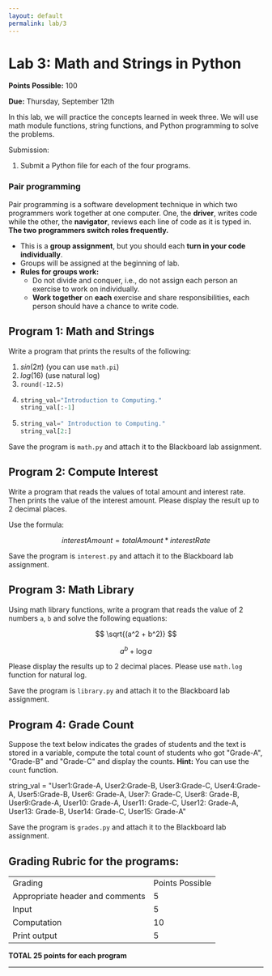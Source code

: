 ```yaml
---
layout: default
permalink: lab/3
---
```


# Lab 3: Math and Strings in Python

__Points Possible:__ 100

__Due:__ Thursday, September 12th 

In this lab, we will practice the concepts learned in week three. We will use math module functions, string functions, and Python programming to solve the problems.

Submission:
1.	Submit a Python file for each of the four programs.

### Pair programming

Pair programming is a software development technique in which two programmers work together at one computer. One, the **driver**, writes code while the other, the **navigator**, reviews each line of code as it is typed in. **The two programmers switch roles frequently.**

* This is a **group assignment**, but you should each **turn in your code individually**. 
* Groups will be assigned at the beginning of lab.
* **Rules for groups work:**
    * Do not divide and conquer, i.e., do not assign each person an exercise to work on individually.
    * **Work together** on **each** exercise and share responsibilities, each person should have a chance to write code.


## Program 1: Math and Strings


Write a program that prints the results of the following:

1.	$sin(2 \pi)$				(you can use `math.pi`)
2.	$log(16)$				(use natural log)
3.	`round(-12.5)`
4.	
   ```python
   string_val="Introduction to Computing."
   string_val[:-1]
   ```
5.	
   ```python
   string_val=" Introduction to Computing."
   string_val[2:]
   ```

Save the program is `math.py` and attach it to the Blackboard lab assignment. 


## Program 2: Compute Interest

Write a program that reads the values of total amount and interest rate. Then prints the value of the interest amount. Please display the result up to 2 decimal places.

Use the formula:

$$
interestAmount = totalAmount * interestRate
$$

Save the program is `interest.py` and attach it to the Blackboard lab assignment. 

## Program 3: Math Library

Using math library functions, write a program that reads the value of 2 numbers `a`, `b` and solve the following equations:

$$
\sqrt{(a^2 + b^2)}
$$

$$
a^b + \log a
$$

Please display the results up to 2 decimal places. Please use `math.log` function for natural log.

Save the program is `library.py` and attach it to the Blackboard lab assignment. 


## Program 4: Grade Count

Suppose the text below indicates the grades of students and the text is stored in a variable, compute the total count of students who got "Grade-A", "Grade-B" and "Grade-C" and display the counts. **Hint:** You can use the `count` function.

string_val = "User1:Grade-A, User2:Grade-B, User3:Grade-C, User4:Grade-A, User5:Grade-B, User6: Grade-A, User7: Grade-C, User8: Grade-B, User9:Grade-A, User10: Grade-A, User11: Grade-C, User12: Grade-A, User13: Grade-B, User14: Grade-C, User15: Grade-A"

Save the program is `grades.py` and attach it to the Blackboard lab assignment. 


## Grading Rubric for the programs:

<table>
    <tr>
        <td>Grading</td>
        <td>Points Possible</td>
    </tr>
    <tr>
        <td>Appropriate header and comments</td>
        <td>5</td>
    </tr>
    <tr>
        <td>Input</td>
        <td>5</td>
    </tr>
    <tr>
        <td>Computation</td>
        <td>10</td>
    </tr>
    <tr>
        <td>Print output</td>
        <td>5</td>
    </tr>
</table>



**TOTAL	25 points for each program**

---